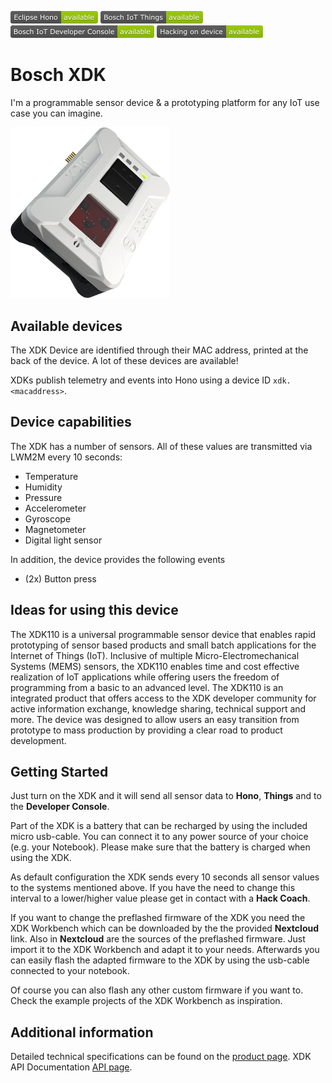 ![Available in Eclipse Hono](images/shields/Eclipse_Hono-available.png)
![Available in Bosch IoT Things](images/shields/Bosch_IoT_Things-available.png)
![Available in Bosch IoT Developer Console](images/shields/Bosch_IoT_Developer_Console-available.png)
![You can work directly on this device](images/shields/Hacking_on_device-available.png)

# Bosch XDK

I'm a programmable sensor device & a prototyping platform for any IoT use case you can imagine.

<img src="images/Bosch_XDK_21.png " width="255">
	
## Available devices

The XDK Device are identified through their MAC address, printed at the back of the device. A lot of these devices are available!

XDKs publish telemetry and events into Hono using a device ID  `xdk.<macaddress>`.

## Device capabilities

The XDK has a number of sensors. All of these values are transmitted via LWM2M every 10 seconds:

- Temperature
- Humidity
- Pressure
- Accelerometer
- Gyroscope
- Magnetometer 
- Digital light sensor 

In addition, the device provides the following events

- (2x) Button press

## Ideas for using this device

The XDK110 is a universal programmable sensor device that enables rapid prototyping of sensor based products and small batch applications for the Internet of Things (IoT). Inclusive of multiple Micro-Electromechanical Systems (MEMS) sensors, the XDK110 enables time and cost effective realization of IoT applications while offering users the freedom of programming from a basic to an advanced level. The XDK110 is an integrated product that offers access to the XDK developer community for active information exchange, knowledge sharing, technical support and more. The device was designed to allow users an easy transition from prototype to mass production by providing a clear road to product development.

## Getting Started

Just turn on the XDK and it will send all sensor data to **Hono**, **Things** and to the **Developer Console**.

Part of the XDK is a battery that can be recharged by using the included micro usb-cable. You can connect it to any power source of your choice (e.g. your Notebook). Please make sure that the battery is charged when using the XDK.

As default configuration the XDK sends every 10 seconds all sensor values to the systems mentioned above. If you have the need to change this interval to a lower/higher value please get in contact with a **Hack Coach**.

If you want to change the preflashed firmware of the XDK you need the XDK Workbench which can be downloaded by the the provided **Nextcloud** link.
Also in **Nextcloud** are the sources of the preflashed firmware. Just import it to the XDK Workbench and adapt it to your needs. Afterwards you can easily flash the adapted firmware to the XDK by using the usb-cable connected to your notebook.

Of course you can also flash any other custom firmware if you want to. Check the example projects of the XDK Workbench as inspiration.

## Additional information

Detailed technical specifications can be found on the [product page](http://xdk.io). XDK API Documentation [API page](https://xdk.bosch-connectivity.com/xdk-api).
